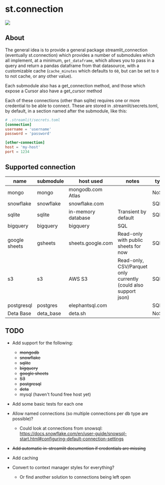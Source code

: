 # st.connection

<a href="https://st-connection.streamlitapp.com" title="View on Streamlit"><img src="https://static.streamlit.io/badges/streamlit_badge_black_white.svg"></a>

## About

The general idea is to provide a general package streamlit_connection (eventually st.connection) which provides a number of submodules which all implement, at a minimum, `get_dataframe`, which allows you to pass in a query and return a pandas dataframe from that datasource, with a customizable cache (`cache_minutes` which defaults to `60`, but can be set to `0` to not cache, or any other value).

Each submodule also has a get_connection method, and those which expose a Cursor also have a get_cursor method

Each of these connections (other than sqlite) requires one or more credential to be able to connect. These are stored in .streamlit/secrets.toml, by default, in a section named after the submodule, like this:

```toml
# .streamlit/secrets.toml
[connection]
username = 'username'
password = 'password'

[other-connection]
host = 'my-host'
port = 1234
```

## Supported connection

| name          | submodule | host used          | notes                                                           | type  |
| ------------- | --------- | ------------------ | --------------------------------------------------------------- | ----- |
| mongo         | mongo     | mongodb.com Atlas  |                                                                 | NoSQL |
| snowflake     | snowflake | snowflake.com      |                                                                 | SQL   |
| sqlite        | sqlite    | in-memory database | Transient by default                                            | SQL   |
| bigquery      | bigquery  | bigquery           | SQL                                                             |
| google sheets | gsheets   | sheets.google.com  | Read-only with public sheets for now                            | SQL   |
| s3            | s3        | AWS S3             | Read-only, CSV/Parquet only currently (could also support json) | SQL   |
| postgresql    | postgres  | elephantsql.com    |                                                                 | SQL   |
| Deta Base     | deta_base | deta.sh            |                                                                 | NoSQL |

## TODO

- Add support for the following:
  - ~~mongodb~~
  - ~~snowflake~~
  - ~~sqlite~~
  - ~~bigquery~~
  - ~~google sheets~~
  - ~~S3~~
  - ~~postgresql~~
  - ~~deta~~
  - mysql (haven't found free host yet)
- Add some basic tests for each one
- Allow named connections (so multiple connections per db type are possible)?

  - Could look at connections from snowsql: https://docs.snowflake.com/en/user-guide/snowsql-start.html#configuring-default-connection-settings

- ~~Add automatic in-streamlit documention if credentials are missing~~

- Add caching

- Convert to context manager styles for everything?
  - Or find another solution to connections being left open
